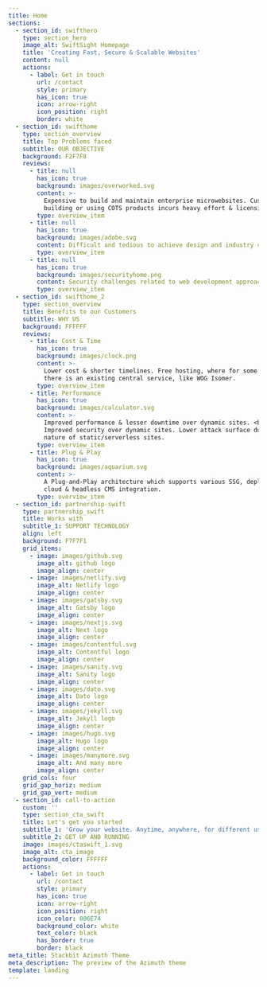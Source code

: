 ```yaml
---
title: Home
sections:
  - section_id: swifthero
    type: section_hero
    image_alt: SwiftSight Homepage
    title: 'Creating Fast, Secure & Scalable Websites'
    content: null
    actions:
      - label: Get in touch
        url: /contact
        style: primary
        has_icon: true
        icon: arrow-right
        icon_position: right
        border: white
  - section_id: swifthome
    type: section_overview
    title: Top Problems faced
    subtitle: OUR OBJECTIVE
    background: F2F7F8
    reviews:
      - title: null
        has_icon: true
        background: images/overworked.svg
        content: >-
          Expensive to build and maintain enterprise microwebsites. Custom
          building or using COTS products incurs heavy effort & licensing costs.
        type: overview_item
      - title: null
        has_icon: true
        background: images/adobe.svg
        content: Difficult and tedious to achieve design and industry compliance.
        type: overview_item
      - title: null
        has_icon: true
        background: images/securityhome.png
        content: Security challenges related to web development approach.
        type: overview_item
  - section_id: swifthome_2
    type: section_overview
    title: Benefits to our Customers
    subtitle: WHY US
    background: FFFFFF
    reviews:
      - title: Cost & Time
        has_icon: true
        background: images/clock.png
        content: >-
          Lower cost & shorter timelines. Free hosting, where for some cases,
          there is an existing central service, like WOG Isomer.
        type: overview_item
      - title: Performance
        has_icon: true
        background: images/calculator.svg
        content: >-
          Improved performance & lesser downtime over dynamic sites. <br>
          Improved security over dynamic sites. Lower attack surface due to
          nature of static/serverless sites.
        type: overview_item
      - title: Plug & Play
        has_icon: true
        background: images/aquarium.svg
        content: >-
          A Plug-and-Play architecture which supports various SSG, deployment,
          cloud & headless CMS integration.
        type: overview_item
  - section_id: partnership-swift
    type: partnership_swift
    title: Works with
    subtitle_1: SUPPORT TECHNOLOGY
    align: left
    background: F7F7F1
    grid_items:
      - image: images/github.svg
        image_alt: github logo
        image_align: center
      - image: images/netlify.svg
        image_alt: Netlify logo
        image_align: center
      - image: images/gatsby.svg
        image_alt: Gatsby logo
        image_align: center
      - image: images/nextjs.svg
        image_alt: Next logo
        image_align: center
      - image: images/contentful.svg
        image_alt: Contentful logo
        image_align: center
      - image: images/sanity.svg
        image_alt: Sanity logo
        image_align: center
      - image: images/dato.svg
        image_alt: Dato logo
        image_align: center
      - image: images/jekyll.svg
        image_alt: Jekyll logo
        image_align: center
      - image: images/hugo.svg
        image_alt: Hugo logo
        image_align: center
      - image: images/manymore.svg
        image_alt: And many more
        image_align: center
    grid_cols: four
    grid_gap_horiz: medium
    grid_gap_vert: medium
  - section_id: call-to-action
    custom: ''
    type: section_cta_swift
    title: Let's get you started
    subtitle_1: 'Grow your website. Anytime, anywhere, for different use cases.'
    subtitle_2: GET UP AND RUNNING
    image: images/ctaswift_1.svg
    image_alt: cta_image
    background_color: FFFFFF
    actions:
      - label: Get in touch
        url: /contact
        style: primary
        has_icon: true
        icon: arrow-right
        icon_position: right
        icon_color: 006E74
        background_color: white
        text_color: black
        has_border: true
        border: black
meta_title: Stackbit Azimuth Theme
meta_description: The preview of the Azimuth theme
template: landing
---
```

